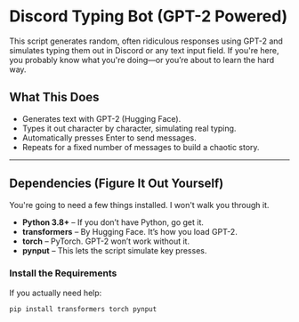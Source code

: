 # Discord Typing Bot (GPT-2 Powered)

This script generates random, often ridiculous responses using GPT-2 and simulates typing them out in Discord or any text input field. If you're here, you probably know what you're doing—or you’re about to learn the hard way.

## What This Does
- Generates text with GPT-2 (Hugging Face).
- Types it out character by character, simulating real typing.
- Automatically presses Enter to send messages.
- Repeats for a fixed number of messages to build a chaotic story.

---

## Dependencies (Figure It Out Yourself)
You're going to need a few things installed. I won't walk you through it.

- **Python 3.8+** – If you don’t have Python, go get it.
- **transformers** – By Hugging Face. It’s how you load GPT-2.
- **torch** – PyTorch. GPT-2 won’t work without it.
- **pynput** – This lets the script simulate key presses.

### Install the Requirements
If you actually need help:
```bash
pip install transformers torch pynput
